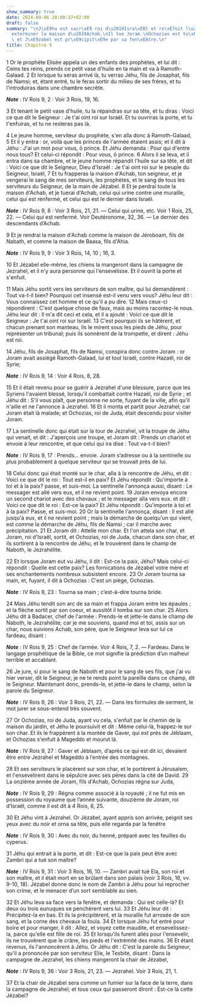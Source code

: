 ```yaml
---
show_summary: true
date: 2024-09-06 20:00:37+02:00
draft: false
summary: "\nJ\xE9hu est sacr\xE9 roi d\u2019Isra\xEBl et re\xE7oit l\u2019ordre d\u2019\
  exterminer la maison d\u2019Achab.\nIl tue Joram.\nOchozias est tu\xE9 par ses gens,\
  \ et J\xE9zabel est pr\xE9cipit\xE9e par sa fen\xEAtre.\n"
title: Chapitre 9
---
```





1 Or le prophète Elisée appela un des enfants des prophètes, et lui dit : Ceins tes reins, prends ce petit vase d'huile en ta main et va à Ramoth-Galaad. 2 Et lorsque tu seras arrivé là, tu verras Jéhu, fils de Josaphat, fils de Namsi; et, étant entré, tu le feras sortir du milieu de ses frères, et tu l'introduiras dans une chambre secrète.

***Note*** :  IV Rois 9, 2 : Voir 3 Rois, 19, 16.

3 Et tenant le petit vase d'huile, tu la répandras sur sa tête, et tu diras : Voici ce que dit le Seigneur : Je t'ai oint roi sur Israël. Et tu ouvriras la porte, et tu t'enfuiras, et tu ne resteras pas là.


4 Le jeune homme, serviteur du prophète, s'en alla donc à Ramoth-Galaad, 5 Et il y entra : or, voilà que les princes de l'armée étaient assis; et il dit à Jéhu : J'ai un mot pour vous, ô prince. Et Jéhu demanda : Pour qui d'entre nous tous? Et celui-ci répondit : Pour vous, ô prince. 6 Alors il se leva, et il entra dans sa chambre, et le jeune homme répandit l'huile sur sa tête, et dit : Voici ce que dit le Seigneur, Dieu d'Israël : Je t'ai oint roi sur le peuple du Seigneur, Israël, 7 Et tu frapperas la maison d'Achab, ton seigneur, et je vengerai le sang de mes serviteurs, les prophètes, et le sang de tous les serviteurs du Seigneur, de la main de Jézabel. 8 Et je perdrai toute la maison d'Achab, et je tuerai d'Achab, celui qui urine contre une muraille, celui qui est renfermé, et celui qui est le dernier dans Israël.

***Note*** :  IV Rois 9, 8 : Voir 3 Rois, 21, 21. ― Celui qui urine, etc. Voir 1 Rois, 25, 22. ― Celui qui est renfermé. Voir Deutéronome, 32, 36. ― Le dernier des descendants d’Achab.

9 Et je rendrai la maison d'Achab comme la maison de Jéroboam, fils de Nabath, et comme la maison de Baasa, fils d'Ahia.

***Note*** :  IV Rois 9, 9 : Voir 3 Rois, 14, 10 ; 16, 3.

10 Et Jézabel elle-même, les chiens la mangeront dans la campagne de Jezrahel, et il n'y aura personne qui l'ensevelisse. Et il ouvrit la porte et s'enfuit.


11 Mais Jéhu sortit vers les serviteurs de son maître, qui lui demandèrent : Tout va-t-il bien? Pourquoi cet insensé est-il venu vers vous? Jéhu leur dit : Vous connaissez cet homme et ce qu'il a pu dire. 12 Mais ceux-ci répondirent : C'est quelque chose de faux, mais au moins racontez-le nous. Jéhu leur dit : Il m'a dit ceci et cela, et il a ajouté : Voici ce que dit le Seigneur : Je t'ai oint roi sur Israël. 13 C'est pourquoi ils se hâtèrent, et chacun prenant son manteau, ils le mirent sous les pieds de Jéhu, pour représenter un tribunal; puis ils sonnèrent de la trompette, et dirent : Jéhu est roi.


14 Jéhu, fils de Josaphat, fils de Namsi, conspira donc contre Joram : or Joram avait assiégé Ramoth-Galaad, lui et tout Israël, contre Hazaël, roi de Syrie;

***Note*** :  IV Rois 9, 14 : Voir 4 Rois, 8, 28.

15 Et il était revenu pour se guérir à Jezrahel d'une blessure, parce que les Syriens l'avaient blessé, lorsqu'il combattait contre Hazaël, roi de Syrie ; et Jéhu dit : S'il vous plaît, que personne ne sorte, fuyant de la ville, afin qu'il n'aille et ne l'annonce à Jezrahel. 16 Et il monta et partit pour Jezrahel; car Joram était là malade; et Ochozias, roi de Juda, était descendu pour visiter Joram.


17 La sentinelle donc qui était sur la tour de Jezrahel, vit la troupe de Jéhu qui venait, et dit : J'aperçois une troupe, et Joram dit : Prends un chariot et envoie à leur rencontre, et que celui qui ira dise : Tout va-t-il bien?

***Note*** :  IV Rois 9, 17 : Prends… envoie. Joram s’adresse ou à la sentinelle ou plus probablement à quelque serviteur qui se trouvait près de lui.

18 Celui donc qui était monté sur le char, alla à la rencontre de Jéhu, et dit : Voici ce que dit le roi : Tout est-il en paix? Et Jéhu répondit : Qu'importe à toi et à la paix? passe, et suis-moi. La sentinelle l'annonça aussi, disant : Le messager est allé vers eux, et il ne revient point. 19 Joram envoya encore un second chariot avec des chevaux ; et le messager alla vers eux. et dit : Voici ce que dit le roi : Est-ce la paix? Et Jéhu répondit : Qu'importe à toi et à la paix? Passe, et suis-moi. 20 Or la sentinelle l'annonça, disant : Il est allé jusqu'à eux, et il ne revient point ; mais la démarche de quelqu'un qui vient, est comme la démarche de Jéhu, fils de Namsi ; car il marche avec précipitation. 21 Et Joram dit : Attelle mon char. Et l'on attela son char, et Joram, roi d'Israël, sortit, et Ochozias, roi de Juda, chacun dans son char, et ils sortirent à la rencontre de Jéhu, et le trouvèrent dans le champ de Naboth, le Jezrahélite.

22 Et lorsque Joram eut vu Jéhu, il dit : Est-ce la paix, Jéhu? Mais celui-ci répondit : Quelle est cette paix? Les fornications de Jézabel votre mère et ses enchantements nombreux subsistent encore. 23 Or Joram tourna sa main, et, fuyant, il dit à Ochozias : C'est un piège, Ochozias.

***Note*** :  IV Rois 9, 23 : Tourna sa main ; c’est-à-dire tourna bride.

24 Mais Jéhu tendit son arc de sa main et frappa Joram entre les épaules ; et la flèche sortit par son coeur, et aussitôt il tomba sur son char. 25 Alors Jéhu dit à Badacer, chef de l'armée : Prends-le et jette-le dans le champ de Naboth, le Jezrahélite; car je me souviens, quand moi et toi, assis sur un char, nous suivions Achab, son père, que le Seigneur leva sur lui ce fardeau, disant :

***Note*** :  IV Rois 9, 25 : Chef de l’armée. Voir 4 Rois, 7, 2. ― Fardeau. Dans le langage prophétique de la Bible, ce mot signifie la prédiction d’un malheur terrible et accablant.

26 Je jure, si pour le sang de Naboth et pour le sang de ses fils, que j'ai vu hier verser, dit le Seigneur, je ne te rends point la pareille dans ce champ, dit le Seigneur. Maintenant donc, prends-le, et jette-le dans le champ, selon la parole du Seigneur.

***Note*** :  IV Rois 9, 26 : Voir 3 Rois, 21, 22. ― Dans les formules de serment, le mot jurer se sous-entend très souvent.


27 Or Ochozias, roi de Juda, ayant vu cela, s'enfuit par le chemin de la maison du jardin, et Jéhu le poursuivit et dit : Même celui-là, frappez-le sur son char. Et ils le frappèrent à la montée de Gaver, qui est près de Jéblaam, et Ochozias s'enfuit à Mageddo et mourut là.

***Note*** :  IV Rois 9, 27 : Gaver et Jéblaam, d’après ce qui est dit ici, devaient être entre Jezrahel et Mageddo à l’entrée des montagnes.

28 Et ses serviteurs le placèrent sur son char, et le portèrent à Jérusalem, et l'ensevelirent dans le sépulcre avec ses pères dans la cité de David. 29 La onzième année de Joram, fils d'Achab, Ochozias régna sur Juda,

***Note*** :  IV Rois 9, 29 : Régna comme associé à la royauté ; il ne fut mis en possession du royaume que l’année suivante, douzième de Joram, roi d’Israël, comme il est dit à 4 Rois, 8, 25.


30 Et Jéhu vint à Jezrahel. Or Jézabel, ayant appris son arrivée, peignit ses yeux avec du noir et orna sa tête, puis elle regarda par la fenêtre

***Note*** :  IV Rois 9, 30 : Avec du noir, du henné, préparé avec les feuilles du cyperus.

31 Jéhu qui entrait à la porte, et dit : Est-ce que la paix peut être avec Zambri qui a tué son maître?

***Note*** :  IV Rois 9, 31 : Voir 3 Rois, 16, 10. ― Zambri avait tué Ela, son roi et son maître, et il était mort en se brûlant dans son palais (voir 3 Rois, 16, vv. 9-10, 18). Jézabel donne donc le nom de Zambri à Jéhu pour lui reprocher son crime, et le menacer d’un sort semblable au sien.

32 Et Jéhu leva sa face vers la fenêtre, et demanda : Qui est celle-là? Et deux ou trois eunuques se penchèrent vers lui. 33 Et Jéhu leur dit : Précipitez-la en bas. Et ils la précipitèrent, et la muraille fut arrosée de son sang, et la corne des chevaux la foula. 34 Et lorsque Jéhu fut entré pour boire et pour manger, il dit : Allez, et voyez cette maudite, et ensevelissez-la, parce qu'elle est fille de roi. 35 Et lorsqu'ils furent allés pour l'ensevelir, ils ne trouvèrent que le crâne, les pieds et l'extrémité des mains. 36 Et étant revenus, ils l'annoncèrent à Jéhu. Or Jéhu dit : C'est la parole du Seigneur, qu'il a prononcée par son serviteur Elie, le Tesbite, disant : Dans la campagne de Jezrahel, les chiens mangeront la chair de Jézabel,

***Note*** :  IV Rois 9, 36 : Voir 3 Rois, 21, 23. ― Jezrahel. Voir 3 Rois, 21, 1.

37 Et la chair de Jézabel sera comme un fumier sur la face de la terre, dans la campagne de Jezrahel; et tous ceux qui passeront diront : Est-ce là cette Jézabel?

